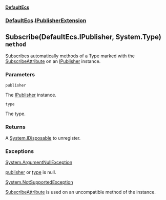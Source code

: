 #### [DefaultEcs](./DefaultEcs.md 'DefaultEcs')
### [DefaultEcs](./DefaultEcs.md#DefaultEcs 'DefaultEcs').[IPublisherExtension](./DefaultEcs-IPublisherExtension.md 'DefaultEcs.IPublisherExtension')
## Subscribe(DefaultEcs.IPublisher, System.Type) `method`
Subscribes automatically methods of a Type marked with the [SubscribeAttribute](./DefaultEcs-SubscribeAttribute.md 'DefaultEcs.SubscribeAttribute') on an [IPublisher](./DefaultEcs-IPublisher.md 'DefaultEcs.IPublisher') instance.
### Parameters

<a name='DefaultEcs-IPublisherExtension-Subscribe(DefaultEcs-IPublisher-_System-Type)-publisher'></a>
`publisher`

The [IPublisher](./DefaultEcs-IPublisher.md 'DefaultEcs.IPublisher') instance.

<a name='DefaultEcs-IPublisherExtension-Subscribe(DefaultEcs-IPublisher-_System-Type)-type'></a>
`type`

The type.
### Returns
A [System.IDisposable](https://docs.microsoft.com/en-us/dotnet/api/System.IDisposable 'System.IDisposable') to unregister.
### Exceptions

[System.ArgumentNullException](https://docs.microsoft.com/en-us/dotnet/api/System.ArgumentNullException 'System.ArgumentNullException')

[publisher](#DefaultEcs-IPublisherExtension-Subscribe(DefaultEcs-IPublisher-_System-Type)-publisher 'DefaultEcs.IPublisherExtension.Subscribe(DefaultEcs.IPublisher, System.Type).publisher') or [type](#DefaultEcs-IPublisherExtension-Subscribe(DefaultEcs-IPublisher-_System-Type)-type 'DefaultEcs.IPublisherExtension.Subscribe(DefaultEcs.IPublisher, System.Type).type') is null.

[System.NotSupportedException](https://docs.microsoft.com/en-us/dotnet/api/System.NotSupportedException 'System.NotSupportedException')

[SubscribeAttribute](./DefaultEcs-SubscribeAttribute.md 'DefaultEcs.SubscribeAttribute') is used on an uncompatible method of the instance.
